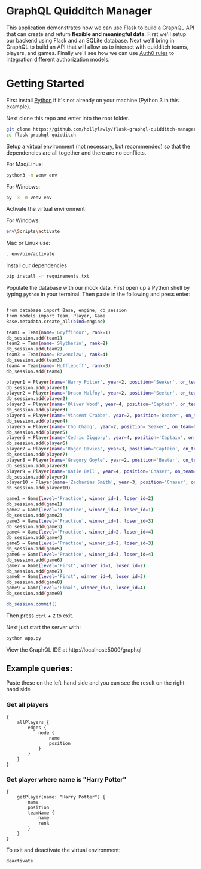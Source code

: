 # GraphQL Quidditch Manager

This application demonstrates how we can use Flask to build a GraphQL API that can create and return **flexible and meaningful data**. First we'll setup our backend using Flask and an SQLite database. Next we'll bring in GraphQL to build an API that will allow us to interact with quidditch teams, players, and games. Finally we'll see how we can use [Auth0 rules](https://auth0.com/docs/rules) to integration different authorization models.

# Getting Started

First install [Python](https://www.python.org/downloads/) if it's not already on your machine (Python 3 in this example).

Next clone this repo and enter into the root folder.

```bash
git clone https://github.com/hollylawly/flask-graphql-quidditch-manager
cd flask-graphql-quidditch
```

Setup a virtual environment (not necessary, but recommended) so that the dependencies are all together and there are no conflicts.

For Mac/Linux:
```bash
python3 -m venv env
```

For Windows:
```bash
py -3 -m venv env
```

Activate the virtual environment

For Windows:

```bash
env\Scripts\activate
```

Mac or Linux use:

```bash
. env/bin/activate
```

Install our dependencies

```bash
pip install -r requirements.txt
```

Populate the database with our mock data. First open up a Python shell by typing `python` in your terminal. Then paste in the following and press enter:

```bash

from database import Base, engine, db_session
from models import Team, Player, Game
Base.metadata.create_all(bind=engine)

team1 = Team(name='Gryffindor', rank=1)
db_session.add(team1)
team2 = Team(name='Slytherin', rank=2)
db_session.add(team2)
team3 = Team(name='Ravenclaw', rank=4)
db_session.add(team3)
team4 = Team(name='Hufflepuff', rank=3)
db_session.add(team4)

player1 = Player(name='Harry Potter', year=2, position='Seeker', on_team=team1)
db_session.add(player1)
player2 = Player(name='Draco Malfoy', year=2, position='Seeker', on_team=team2)
db_session.add(player2)
player3 = Player(name='Oliver Wood', year=4, position='Captain', on_team=team1)
db_session.add(player3)
player4 = Player(name='Vincent Crabbe', year=2, position='Beater', on_team=team2)
db_session.add(player4)
player5 = Player(name='Cho Chang', year=2, position='Seeker', on_team=team3)
db_session.add(player5)
player6 = Player(name='Cedric Diggory', year=4, position='Captain', on_team=team4)
db_session.add(player6)
player7 = Player(name='Roger Davies', year=3, position='Captain', on_team=team3)
db_session.add(player7)
player8 = Player(name='Gregory Goyle', year=2, position='Beater', on_team=team2)
db_session.add(player8)
player9 = Player(name='Katie Bell', year=4, position='Chaser', on_team=team1)
db_session.add(player9)
player10 = Player(name='Zacharias Smith', year=3, position='Chaser', on_team=team4)
db_session.add(player10)

game1 = Game(level='Practice', winner_id=1, loser_id=2)
db_session.add(game1)
game2 = Game(level='Practice', winner_id=4, loser_id=1)
db_session.add(game2)
game3 = Game(level='Practice', winner_id=1, loser_id=3)
db_session.add(game3)
game4 = Game(level='Practice', winner_id=2, loser_id=4)
db_session.add(game4)
game5 = Game(level='Practice', winner_id=2, loser_id=3)
db_session.add(game5)
game6 = Game(level='Practice', winner_id=3, loser_id=4)
db_session.add(game6)
game7 = Game(level='First', winner_id=1, loser_id=2)
db_session.add(game7)
game8 = Game(level='First', winner_id=4, loser_id=3)
db_session.add(game8)
game9 = Game(level='Final', winner_id=1, loser_id=4)
db_session.add(game9)

db_session.commit()
```

Then press `ctrl` + `Z` to exit.

Next just start the server with:

```bash
python app.py
```

View the GraphQL IDE at http://localhost:5000/graphql

## Example queries:

Paste these on the left-hand side and you can see the result on the right-hand side

### Get all players

```
{
    allPlayers {
        edges {
            node {
                name
                position
            }
        }
    }
}
```

### Get player where name is "Harry Potter"

```
{
    getPlayer(name: "Harry Potter") {
        name
        position
        teamName {
            name
            rank
        }
    }
}
```

To exit and deactivate the virtual environment:

```bash
deactivate
```
